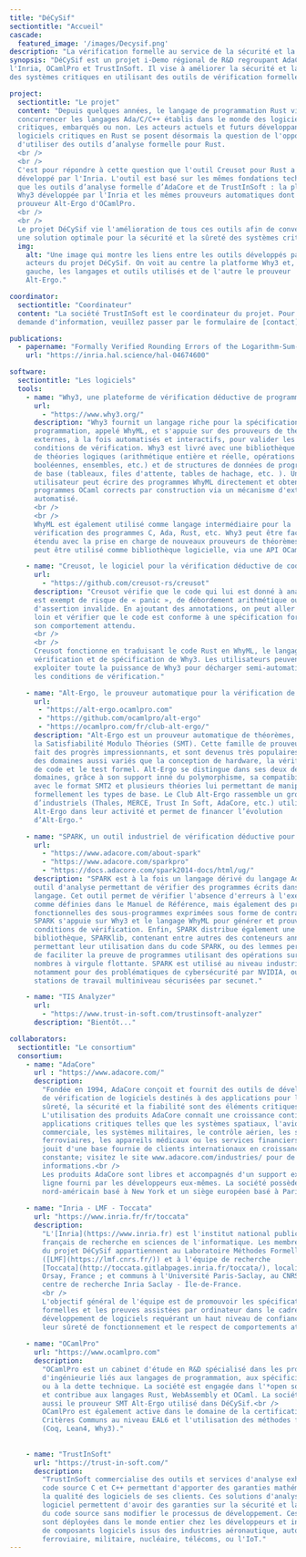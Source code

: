 ```yaml
---
title: "DéCySif"
sectiontitle: "Accueil"
cascade:
  featured_image: '/images/Decysif.png'
description: "La vérification formelle au service de la sécurité et la sûreté"
synopsis: "DéCySif est un projet i-Demo régional de R&D regroupant AdaCore,
l'Inria, OCamlPro et TrustInSoft. Il vise à améliorer la sécurité et la sûreté
des systèmes critiques en utilisant des outils de vérification formelle."

project:
  sectiontitle: "Le projet"
  content: "Depuis quelques années, le langage de programmation Rust vient
  concurrencer les langages Ada/C/C++ établis dans le monde des logiciels
  critiques, embarqués ou non. Les acteurs actuels et futurs développant des
  logiciels critiques en Rust se posent désormais la question de l'opportunité
  d'utiliser des outils d’analyse formelle pour Rust.
  <br />
  <br />
  C'est pour répondre à cette question que l'outil Creusot pour Rust a été
  développé par l'Inria. L'outil est basé sur les mêmes fondations technologiques
  que les outils d’analyse formelle d’AdaCore et de TrustInSoft : la plateforme
  Why3 développée par l'Inria et les mêmes prouveurs automatiques dont le
  prouveur Alt-Ergo d'OCamlPro.
  <br />
  <br />
  Le projet DéCySif vie l'amélioration de tous ces outils afin de converger vers
  une solution optimale pour la sécurité et la sûreté des systèmes critiques."
  img:
    alt: "Une image qui montre les liens entre les outils développés par les
    acteurs du projet DéCySif. On voit au centre la platforme Why3 et, à
    gauche, les langages et outils utilisés et de l'autre le prouveur
    Alt-Ergo."

coordinator:
  sectiontitle: "Coordinateur"
  content: "La société TrustInSoft est le coordinateur du projet. Pour toute
  demande d'information, veuillez passer par le formulaire de [contact]({{< ref \"contact.fr.md\" >}})."

publications:
  - papername: "Formally Verified Rounding Errors of the Logarithm-Sum-Exponential Function"
    url: "https://inria.hal.science/hal-04674600"

software:
  sectiontitle: "Les logiciels"
  tools:
    - name: "Why3, une plateforme de vérification déductive de programmes."
      url:
        - "https://www.why3.org/"
      description: "Why3 fournit un langage riche pour la spécification et la
      programmation, appelé WhyML, et s'appuie sur des prouveurs de théorèmes
      externes, à la fois automatisés et interactifs, pour valider les
      conditions de vérification. Why3 est livré avec une bibliothèque standard
      de théories logiques (arithmétique entière et réelle, opérations
      booléennes, ensembles, etc.) et de structures de données de programmation
      de base (tableaux, files d'attente, tables de hachage, etc. ). Un
      utilisateur peut écrire des programmes WhyML directement et obtenir des
      programmes OCaml corrects par construction via un mécanisme d'extraction
      automatisé.
      <br />
      <br />
      WhyML est également utilisé comme langage intermédiaire pour la
      vérification des programmes C, Ada, Rust, etc. Why3 peut être facilement
      étendu avec la prise en charge de nouveaux prouveurs de théorèmes. Why3
      peut être utilisé comme bibliothèque logicielle, via une API OCaml."

    - name: "Creusot, le logiciel pour la vérification déductive de code Rust."
      url:
        - "https://github.com/creusot-rs/creusot"
      description: "Creusot vérifie que le code qui lui est donné à analyser
      est exempt de risque de « panic », de débordement arithmétique ou
      d'assertion invalide. En ajoutant des annotations, on peut aller plus
      loin et vérifier que le code est conforme à une spécification formelle de
      son comportement attendu.
      <br />
      <br />
      Creusot fonctionne en traduisant le code Rust en WhyML, le langage de
      vérification et de spécification de Why3. Les utilisateurs peuvent alors
      exploiter toute la puissance de Why3 pour décharger semi-automatiquement
      les conditions de vérification."

    - name: "Alt-Ergo, le prouveur automatique pour la vérification de code."
      url:
       - "https://alt-ergo.ocamlpro.com"
       - "https://github.com/ocamlpro/alt-ergo"
       - "https://ocamlpro.com/fr/club-alt-ergo/"
      description: "Alt-Ergo est un prouveur automatique de théorèmes, basé sur
      la Satisfiabilité Modulo Théories (SMT). Cette famille de prouveurs a
      fait des progrès impressionnants, et sont devenus très populaires dans
      des domaines aussi variés que la conception de hardware, la vérification
      de code et le test formel. Alt-Ergo se distingue dans ses deux derniers
      domaines, grâce à son support inné du polymorphisme, sa compatibilité
      avec le format SMT2 et plusieurs théories lui permettant de manipuler
      formellement les types de base. Le Club Alt-Ergo rassemble un groupe
      d’industriels (Thales, MERCE, Trust In Soft, AdaCore, etc.) utilisant
      Alt-Ergo dans leur activité et permet de financer l’évolution
      d’Alt-Ergo."

    - name: "SPARK, un outil industriel de vérification déductive pour le langage Ada."
      url:
        - "https://www.adacore.com/about-spark"
        - "https://www.adacore.com/sparkpro"
        - "https://docs.adacore.com/spark2014-docs/html/ug/"
      description: "SPARK est à la fois un langage dérivé du langage Ada et un
      outil d'analyse permettant de vérifier des programmes écrits dans ce
      langage. Cet outil permet de vérifier l'absence d'erreurs à l'exécution
      comme définies dans le Manuel de Référence, mais également des propriétés
      fonctionnelles des sous-programmes exprimées sous forme de contrats.
      SPARK s'appuie sur Why3 et le langage WhyML pour générer et prouver les
      conditions de vérification. Enfin, SPARK distribue également une
      bibliothèque, SPARKlib, contenant entre autres des conteneurs annotés,
      permettant leur utilisation dans du code SPARK, ou des lemmes permettant
      de faciliter la preuve de programmes utilisant des opérations sur des
      nombres à virgule flottante. SPARK est utilisé au niveau industriel,
      notamment pour des problématiques de cybersécurité par NVIDIA, ou des
      stations de travail multiniveau sécurisées par secunet."

    - name: "TIS Analyzer"
      url:
        - "https://www.trust-in-soft.com/trustinsoft-analyzer"
      description: "Bientôt..."

collaborators:
  sectiontitle: "Le consortium"
  consortium:
    - name: "AdaCore"
      url : "https://www.adacore.com/"
      description:
        "Fondée en 1994, AdaCore conçoit et fournit des outils de développement et
        de vérification de logiciels destinés à des applications pour lesquelles la
        sûreté, la sécurité et la fiabilité sont des éléments critiques.<br />
        L'utilisation des produits AdaCore connaît une croissance continue dans des
        applications critiques telles que les systèmes spatiaux, l'avionique
        commerciale, les systèmes militaires, le contrôle aérien, les systèmes
        ferroviaires, les appareils médicaux ou les services financiers. AdaCore
        jouit d'une base fournie de clients internationaux en croissance
        constante; visitez le site www.adacore.com/industries/ pour de plus amples
        informations.<br />
        Les produits AdaCore sont libres et accompagnés d'un support expert en
        ligne fourni par les développeurs eux-mêmes. La société possède un siège
        nord-américain basé à New York et un siège européen basé à Paris."
    
    - name: "Inria - LMF - Toccata"
      url: "https://www.inria.fr/fr/toccata"
      description:
        "L'[Inria](https://www.inria.fr) est l'institut national public
        français de recherche en sciences de l'informatique. Les membres Inria
        du projet DéCySif appartiennent au Laboratoire Méthodes Formelles
        ([LMF](https://lmf.cnrs.fr/)) et à l'équipe de recherche
        [Toccata](http://toccata.gitlabpages.inria.fr/toccata/), localisés à
        Orsay, France ; et communs à l'Université Paris-Saclay, au CNRS, et au
        centre de recherche Inria Saclay - Île-de-France.
        <br />
        L'objectif général de l'équipe est de promouvoir les spécifications
        formelles et les preuves assistées par ordinateur dans le cadre du
        développement de logiciels requérant un haut niveau de confiance dans
        leur sûreté de fonctionnement et le respect de comportements attendus."
    
    - name: "OCamlPro"
      url: "https://www.ocamlpro.com"
      description: 
        "OCamlPro est un cabinet d'étude en R&D spécialisé dans les problèmes
        d'ingénieurie liés aux langages de programmation, aux spécificités métiers
        ou à la dette technique. La société est engagée dans l'*open source*
        et contribue aux langages Rust, WebAssembly et OCaml. La société développe
        aussi le prouveur SMT Alt-Ergo utilisé dans DéCySif.<br />
        OCamlPro est également active dans le domaine de la certification
        Critères Communs au niveau EAL6 et l'utilisation des méthodes formelles
        (Coq, Lean4, Why3)."
    
    
    - name: "TrustInSoft"
      url: "https://trust-in-soft.com/"
      description: 
        "TrustInSoft commercialise des outils et services d'analyse exhaustive de
        code source C et C++ permettant d'apporter des garanties mathématiques sur
        la qualité des logiciels de ses clients. Ces solutions d'analyses de
        logiciel permettent d'avoir des garanties sur la sécurité et la fiabilité
        du code source sans modifier le processus de développement. Ces offres
        sont déployées dans le monde entier chez les développeurs et intégrateurs
        de composants logiciels issus des industries aéronautique, automobile,
        ferroviaire, militaire, nucléaire, télécoms, ou l'IoT."
---
```

